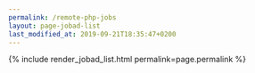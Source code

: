```yaml
---
permalink: /remote-php-jobs
layout: page-jobad-list
last_modified_at: 2019-09-21T18:35:47+0200
---
```

{% include render_jobad_list.html permalink=page.permalink %}
